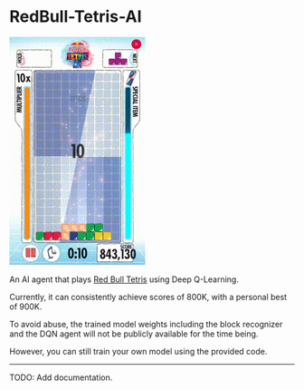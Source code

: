 # RedBull-Tetris-AI

![Demo](assets/demo.gif)

An AI agent that plays [Red Bull Tetris](https://www.redbull.com/us-en/events/red-bull-tetris-united-states) using Deep Q-Learning.

Currently, it can consistently achieve scores of 800K, with a personal best of 900K.

To avoid abuse, the trained model weights including the block recognizer and the DQN agent will not be publicly available for the time being.

However, you can still train your own model using the provided code.

---

TODO: Add documentation.
